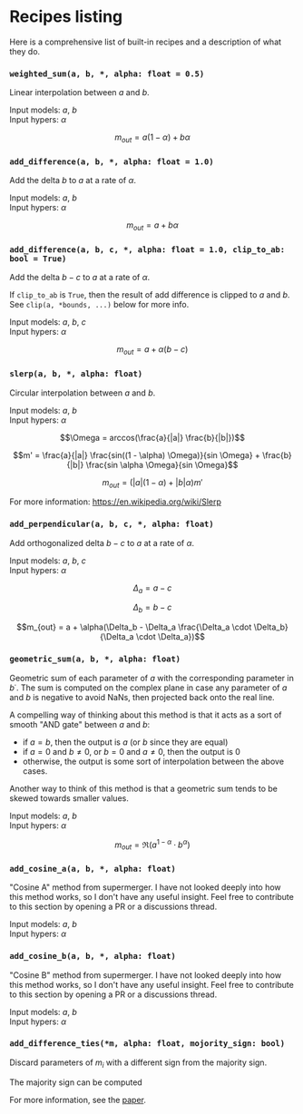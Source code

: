 # Recipes listing

Here is a comprehensive list of built-in recipes and a description of what they do.

### `weighted_sum(a, b, *, alpha: float = 0.5)`

Linear interpolation between $a$ and $b$.

Input models: $a$, $b$  
Input hypers: $\alpha$

```math
m_{out} = a(1 - \alpha) + b\alpha
```

### `add_difference(a, b, *, alpha: float = 1.0)`

Add the delta $b$ to $a$ at a rate of $\alpha$.

Input models: $a$, $b$  
Input hypers: $\alpha$

```math
m_{out} = a + b\alpha
```

### `add_difference(a, b, c, *, alpha: float = 1.0, clip_to_ab: bool = True)`

Add the delta $b - c$ to $a$ at a rate of $\alpha$.

If `clip_to_ab` is `True`, then the result of add difference is clipped to $a$ and $b$.
See `clip(a, *bounds, ...)` below for more info.

Input models: $a$, $b$, $c$  
Input hypers: $\alpha$

```math
m_{out} = a + \alpha(b - c)
```

### `slerp(a, b, *, alpha: float)`

Circular interpolation between $a$ and $b$.

Input models: $a$, $b$  
Input hypers: $\alpha$

```math
\Omega = arccos(\frac{a}{|a|} \frac{b}{|b|})
```
```math
m' = \frac{a}{|a|} \frac{sin((1 - \alpha) \Omega)}{sin \Omega} + \frac{b}{|b|} \frac{sin \alpha \Omega}{sin \Omega}
```
```math
m_{out} = (|a|(1-\alpha) + |b|\alpha) m'
```

For more information: https://en.wikipedia.org/wiki/Slerp

### `add_perpendicular(a, b, c, *, alpha: float)`

Add orthogonalized delta $b - c$ to $a$ at a rate of $\alpha$.

Input models: $a$, $b$, $c$  
Input hypers: $\alpha$

```math
\Delta_a = a - c
```
```math
\Delta_b = b - c
```
```math
m_{out} = a + \alpha(\Delta_b - \Delta_a \frac{\Delta_a \cdot \Delta_b}{\Delta_a \cdot \Delta_a})
```

### `geometric_sum(a, b, *, alpha: float)`

Geometric sum of each parameter of $a$ with the corresponding parameter in $b$˙.
The sum is computed on the complex plane in case any parameter of $a$ and $b$ is negative to avoid NaNs, then projected back onto the real line.

A compelling way of thinking about this method is that it acts as a sort of smooth "AND gate" between $a$ and $b$:
- if $a = b$, then the output is $a$ (or $b$ since they are equal)
- if $a = 0$ and $b \neq 0$, or $b = 0$ and $a \neq 0$, then the output is $0$
- otherwise, the output is some sort of interpolation between the above cases.

Another way to think of this method is that a geometric sum tends to be skewed towards smaller values.

Input models: $a$, $b$  
Input hypers: $\alpha$

```math
m_{out} = \Re(a^{1-\alpha} \cdot b^\alpha)
```

### `add_cosine_a(a, b, *, alpha: float)`

"Cosine A" method from supermerger. I have not looked deeply into how this method works, so I don't have any useful insight.
Feel free to contribute to this section by opening a PR or a discussions thread.

Input models: $a$, $b$  
Input hypers: $\alpha$


### `add_cosine_b(a, b, *, alpha: float)`

"Cosine B" method from supermerger. I have not looked deeply into how this method works, so I don't have any useful insight.
Feel free to contribute to this section by opening a PR or a discussions thread.

Input models: $a$, $b$  
Input hypers: $\alpha$

### `add_difference_ties(*m, alpha: float, mojority_sign: bool)`

Discard parameters of $m_i$ with a different sign from the majority sign.

The majority sign can be computed

For more information, see the [paper](https://arxiv.org/abs/2306.01708).

